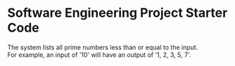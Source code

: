 # Software Engineering Project Starter Code

The system lists all prime numbers less than or equal to the input.  
For example, an input of '10' will have an output of '1, 2, 3, 5, 7'.